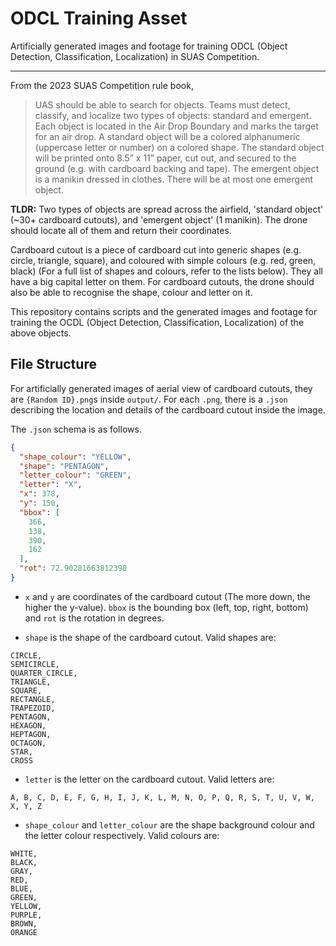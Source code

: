 # ODCL Training Asset

Artificially generated images and footage for training ODCL (Object Detection, Classification, Localization) in SUAS
Competition.

---

From the 2023 SUAS Competition rule book,

> UAS should be able to search for objects. Teams must detect, classify, and localize two types of objects: standard and
> emergent. Each object is located in the Air Drop Boundary and marks the target for an air drop. A standard object will
> be a colored alphanumeric (uppercase letter or number) on a colored shape. The standard object will be printed onto
> 8.5” x 11” paper, cut out, and secured to the ground (e.g. with cardboard backing and tape). The emergent object is a
> manikin dressed in clothes. There will be at most one emergent object.

**TLDR:** Two types of objects are spread across the airfield, 'standard object' (~30+ cardboard cutouts), and 'emergent
object' (1 manikin). The drone should locate all of them and return their coordinates.

Cardboard cutout is a piece of cardboard cut into generic shapes (e.g. circle, triangle, square), and coloured with
simple colours (e.g. red, green, black) (For a full list of shapes and colours, refer to the lists below). They all have
a big capital letter on them. For cardboard cutouts, the drone should also be able to recognise the shape, colour and
letter on it.

This repository contains scripts and the generated images and footage for training the OCDL (Object Detection,
Classification, Localization) of the above objects.

## File Structure

For artificially generated images of aerial view of cardboard cutouts, they are `{Random ID}.png`s inside `output/`.
For each `.png`, there is a `.json` describing the location and details of the cardboard cutout inside the image.

The `.json` schema is as follows.

```json
{
  "shape_colour": "YELLOW",
  "shape": "PENTAGON",
  "letter_colour": "GREEN",
  "letter": "X",
  "x": 378,
  "y": 150,
  "bbox": [
    366,
    138,
    390,
    162
  ],
  "rot": 72.90281663812398
}
```

- `x` and `y` are coordinates of the cardboard cutout (The more down, the higher the y-value). `bbox` is the bounding
  box (left, top, right, bottom) and `rot` is the rotation in degrees.


- `shape` is the shape of the cardboard cutout. Valid shapes are:

```
CIRCLE,
SEMICIRCLE,
QUARTER_CIRCLE,
TRIANGLE,
SQUARE,
RECTANGLE,
TRAPEZOID,
PENTAGON,
HEXAGON,
HEPTAGON,
OCTAGON,
STAR,
CROSS
```

- `letter` is the letter on the cardboard cutout. Valid letters are:

```
A, B, C, D, E, F, G, H, I, J, K, L, M, N, O, P, Q, R, S, T, U, V, W, X, Y, Z
```

- `shape_colour` and `letter_colour` are the shape background colour and the letter colour respectively. Valid colours
  are:

```
WHITE,
BLACK,
GRAY,
RED,
BLUE,
GREEN,
YELLOW,
PURPLE,
BROWN,
ORANGE
```